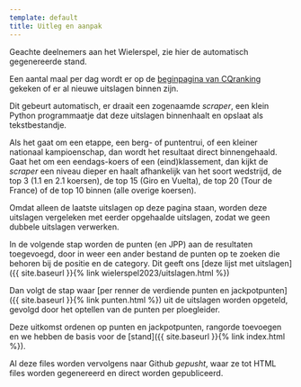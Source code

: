 ```yaml
---
template: default
title: Uitleg en aanpak
---
```

Geachte deelnemers aan het Wielerspel, zie hier de automatisch gegenereerde stand.

Een aantal maal per dag wordt er op de [beginpagina van CQranking](https://cqranking.com/men/asp/gen/start.asp) gekeken of er al nieuwe uitslagen binnen zijn. 

Dit gebeurt automatisch, er draait een zogenaamde _scraper_, een klein Python programmaatje dat deze uitslagen binnenhaalt en opslaat als tekstbestandje.

Als het gaat om een etappe, een berg- of puntentrui, of een kleiner nationaal kampioenschap, dan wordt het resultaat direct binnengehaald. Gaat het om een eendags-koers of een (eind)klassement, dan kijkt de _scraper_ een niveau dieper en haalt afhankelijk van het soort wedstrijd, de top 3 (1.1 en 2.1 koersen), de top 15 (Giro en Vuelta), de top 20 (Tour de France) of de top 10 binnen (alle overige koersen).

Omdat alleen de laatste uitslagen op deze pagina staan, worden deze uitslagen vergeleken met eerder opgehaalde uitslagen, zodat we geen dubbele uitslagen verwerken.

In de volgende stap worden de punten (en JPP) aan de resultaten toegevoegd, door in weer een ander bestand de punten op te zoeken die behoren bij de positie en de category. Dit geeft ons [deze lijst met uitslagen]({{ site.baseurl }}{% link wielerspel2023/uitslagen.html %})

Dan volgt de stap waar [per renner de verdiende punten en jackpotpunten]({{ site.baseurl }}{% link punten.html %}) uit de uitslagen worden opgeteld, gevolgd door het optellen van de punten per ploegleider. 

Deze uitkomst ordenen op punten en jackpotpunten, rangorde toevoegen en we hebben de basis voor de [stand]({{ site.baseurl }}{% link index.html %}).

Al deze files worden vervolgens naar Github _gepusht_, waar ze tot HTML files worden gegenereerd en direct worden gepubliceerd.




